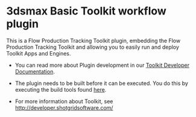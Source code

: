 # 3dsmax Basic Toolkit workflow plugin

This is a Flow Production Tracking Toolkit plugin, 
embedding the Flow Production Tracking Toolkit and allowing
you to easily run and deploy Toolkit Apps and Engines.

- You can read more about Plugin development 
  in our [Toolkit Developer Documentation](http://developer.shotgridsoftware.com/tk-core/bootstrap.html#developing-plugins).

- The plugin needs to be built before it can be executed. You do this by 
  executing the build tools found [here](https://github.com/shotgunsoftware/tk-core/blob/master/developer).

- For more information about Toolkit, see http://developer.shotgridsoftware.com/



